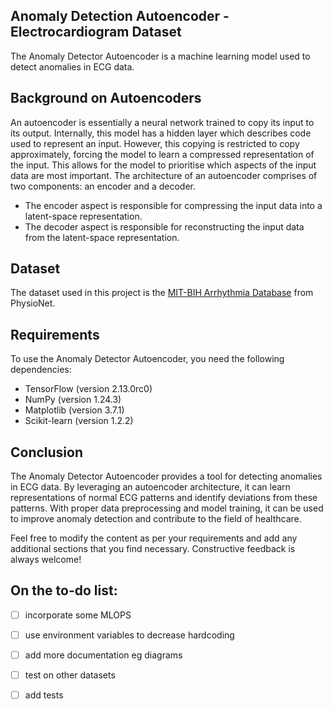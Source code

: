 ## Anomaly Detection Autoencoder - Electrocardiogram Dataset 

The Anomaly Detector Autoencoder is a machine learning model used to detect anomalies in ECG data.

## Background on Autoencoders

An autoencoder is essentially a neural network trained to copy its input to its output. Internally, this model has a hidden layer which describes code used to represent an input. However, this copying is restricted to copy approximately, forcing the model to learn a compressed representation of the input. This allows for the model to prioritise which aspects of the input data are most important.
The architecture of an autoencoder comprises of two components: an encoder and a decoder.
- The encoder aspect is responsible for compressing the input data into a latent-space representation.
- The decoder aspect is responsible for reconstructing the input data from the latent-space representation.

## Dataset
The dataset used in this project is the [MIT-BIH Arrhythmia Database](https://physionet.org/content/mitdb/1.0.0/) from PhysioNet.



## Requirements
To use the Anomaly Detector Autoencoder, you need the following dependencies:

- TensorFlow (version 2.13.0rc0)
- NumPy (version 1.24.3)
- Matplotlib (version 3.7.1)
- Scikit-learn (version 1.2.2)


## Conclusion
The Anomaly Detector Autoencoder provides a tool for detecting anomalies in ECG data. By leveraging an autoencoder architecture, it can learn representations of normal ECG patterns and identify deviations from these patterns. With proper data preprocessing and model training, it can be used to improve anomaly detection and contribute to the field of healthcare.

Feel free to modify the content as per your requirements and add any additional sections that you find necessary. Constructive feedback is always welcome!


## On the to-do list:
- [ ] incorporate some MLOPS 
- [ ] use environment variables to decrease hardcoding
- [ ] add more documentation eg diagrams
- [ ] test on other datasets
- [ ] add tests

